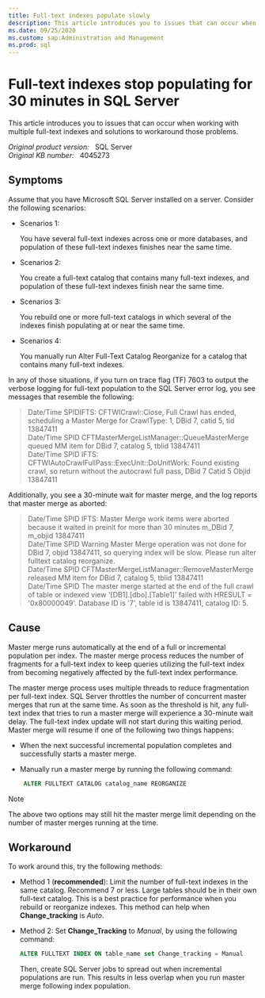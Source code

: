 ```yaml
---
title: Full-text indexes populate slowly
description: This article introduces you to issues that can occur when working with multiple full-text indexes and solutions to workaround those problems.
ms.date: 09/25/2020
ms.custom: sap:Administration and Management
ms.prod: sql
---
```

# Full-text indexes stop populating for 30 minutes in SQL Server

This article introduces you to issues that can occur when working with multiple full-text indexes and solutions to workaround those problems.

_Original product version:_ &nbsp; SQL Server  
_Original KB number:_ &nbsp; 4045273

## Symptoms

Assume that you have Microsoft SQL Server installed on a server. Consider the following scenarios:  

- Scenarios 1:

    You have several full-text indexes across one or more databases, and population of these full-text indexes finishes near the same time.
- Scenarios 2:

    You create a full-text catalog that contains many full-text indexes, and population of these full-text indexes finish near the same time.
- Scenarios 3:

    You rebuild one or more full-text catalogs in which several of the indexes finish populating at or near the same time.
- Scenarios 4:

    You manually run Alter Full-Text Catalog Reorganize for a catalog that contains many full-text indexes.

In any of those situations, if you turn on trace flag (TF) 7603 to output the verbose logging for full-text population to the SQL Server error log, you see messages that resemble the following:

> Date/Time SPIDIFTS: CFTWICrawl::Close, Full Crawl has ended, scheduling a Master Merge for CrawlType: 1, DBid 7, catid 5, tid 13847411  
 Date/Time SPID CFTMasterMergeListManager::QueueMasterMerge queued MM item for DBid 7, catalog 5, tblid 13847411  
 Date/Time SPID IFTS: CFTWIAutoCrawlFullPass::ExecUnit::DoUnitWork: Found existing crawl, so return without the autocrawl full pass, DBid 7 Catid 5 Objid 13847411

Additionally, you see a 30-minute wait for master merge, and the log reports that master merge as aborted:

> Date/Time SPID IFTS: Master Merge work items were aborted because it waited in preinit for more than 30 minutes m_DBid 7, m_objid 13847411  
 Date/Time SPID Warning Master Merge operation was not done for DBid 7, objid 13847411, so querying index will be slow. Please run alter fulltext catalog reorganize.  
 Date/Time SPID CFTMasterMergeListManager::RemoveMasterMerge released MM item for DBid 7, catalog 5, tblid 13847411  
 Date/Time SPID The master merge started at the end of the full crawl of table or indexed view '[DB1].[dbo].[Table1]' failed with HRESULT = '0x80000049'. Database ID is '7', table id is 13847411, catalog ID: 5.

## Cause

Master merge runs automatically at the end of a full or incremental population per index. The master merge process reduces the number of fragments for a full-text index to keep queries utilizing the full-text index from becoming negatively affected by the full-text index performance.

The master merge process uses multiple threads to reduce fragmentation per full-text index. SQL Server throttles the number of concurrent master merges that run at the same time. As soon as the threshold is hit, any full-text index that tries to run a master merge will experience a 30-minute wait delay. The full-text index update will not start during this waiting period. Master merge will resume if one of the following two things happens:

- When the next successful incremental population completes and successfully starts a master merge.
- Manually run a master merge by running the following command:

    ```sql
     ALTER FULLTEXT CATALOG catalog_name REORGANIZE
    ```

> [!NOTE]
> The above two options may still hit the master merge limit depending on the number of master merges running at the time.

## Workaround

To work around this, try the following methods:

- Method 1 (**recommended**): Limit the number of full-text indexes in the same catalog. Recommend 7 or less. Large tables should be in their own full-text catalog. This is a best practice for performance when you rebuild or reorganize indexes. This method can help when **Change_tracking** is *Auto*.

- Method 2: Set **Change_Tracking** to *Manual*, by using the following command:

    ```sql
    ALTER FULLTEXT INDEX ON table_name set Change_tracking = Manual
    ```  

    Then, create SQL Server jobs to spread out when incremental populations are run. This results in less overlap when you run master merge following index population.
